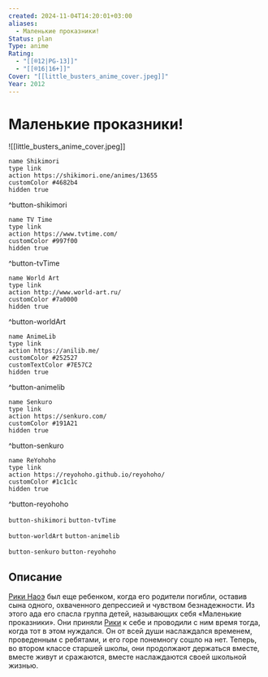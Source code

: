 ```yaml
---
created: 2024-11-04T14:20:01+03:00
aliases:
  - Маленькие проказники!
Status: plan
Type: anime
Rating:
  - "[[®️12|PG-13]]"
  - "[[®️16|16+]]"
Cover: "[[little_busters_anime_cover.jpeg]]"
Year: 2012
---
```


# Маленькие проказники!

![[little_busters_anime_cover.jpeg]]

```button
name Shikimori
type link
action https://shikimori.one/animes/13655
customColor #4682b4
hidden true
```
^button-shikimori

```button
name TV Time
type link
action https://www.tvtime.com/
customColor #997f00
hidden true
```
^button-tvTime

```button
name World Art
type link
action http://www.world-art.ru/
customColor #7a0000
hidden true
```
^button-worldArt

```button
name AnimeLib
type link
action https://anilib.me/
customColor #252527
customTextColor #7E57C2
hidden true
```
^button-animelib

```button
name Senkuro
type link
action https://senkuro.com/
customColor #191A21
hidden true
```
^button-senkuro

```button
name ReYohoho
type link
action https://reyohoho.github.io/reyohoho/
customColor #1c1c1c
hidden true
```
^button-reyohoho

`button-shikimori` `button-tvTime`

`button-worldArt` `button-animelib`

`button-senkuro` `button-reyohoho`

## Описание

[Рики Наоэ](https://shikimori.one/characters/4624-riki-naoe) был еще ребенком, когда его родители погибли, оставив сына одного, охваченного депрессией и чувством безнадежности. Из этого ада его спасла группа детей, называющих себя «Маленькие проказники». Они приняли [Рики](https://shikimori.one/characters/4624-riki-naoe) к себе и проводили с ним время тогда, когда тот в этом нуждался. Он от всей души наслаждался временем, проведенным с ребятами, и его горе понемногу сошло на нет. Теперь, во втором классе старшей школы, они продолжают держаться вместе, вместе живут и сражаются, вместе наслаждаются своей школьной жизнью.
